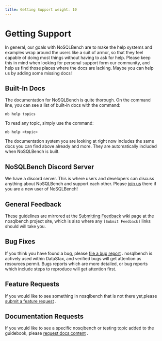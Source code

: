 ```yaml
---
title: Getting Support weight: 10
---
```


# Getting Support

In general, our goals with NoSQLBench are to make the help systems and
examples wrap around the users like a suit of armor, so that they feel
capable of doing most things without having to ask for help. Please keep
this in mind when looking for personal support form our community, and
help us find those places where the docs are lacking. Maybe you can help
us by adding some missing docs!

## Built-In Docs

The documentation for NoSQLBench is quite thorough. On the command line,
you can see a list of built-in docs with the command:

    nb help topics

To read any topic, simply use the command:

    nb help <topic>

The documentation system you are looking at right now includes the same
docs you can find above already and more. They are automatically included
when NoSQLBench is built.

## NoSQLBench Discord Server

We have a discord server. This is where users and developers can discuss
anything about NoSQLBench and support each other.
Please [join us](https://discord.gg/dBHRakusMN) there if you are a new
user of NoSQLBench!

## General Feedback

These guidelines are mirrored at the
[Submitting Feedback](https://github.com/nosqlbench/nosqlbench/wiki/Submitting-Feedback)
wiki page at the nosqlbench project site, which is also where
any `[Submit Feedback]` links should will take you.

## Bug Fixes

If you think you have found a bug, please
[file a bug report](https://github.com/nosqlbench/nosqlbench/issues/new?labels=bug)
. nosqlbench is actively used within DataStax, and verified bugs will get
attention as resources permit. Bugs reports which are more detailed, or
bug reports which include steps to reproduce will get attention first.

## Feature Requests

If you would like to see something in nosqlbench that is not there
yet,please
[submit a feature request](https://github.com/nosqlbench/nosqlbench/issues/new?labels=feature)
.

## Documentation Requests

If you would like to see a specific nosqlbench or testing topic added to
the guidebook, please
[request docs content](https://github.com/nosqlbench/nosqlbench/issues/new?labels=docs)
.

